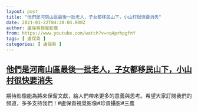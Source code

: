 ```yaml
---
layout: post
title: "他們是河南山區最後一批老人，子女都移民山下，小山村很快要消失"
date: 2021-01-22T04:30:04.000Z
author: 盧保貴視覺影像
from: https://www.youtube.com/watch?v=nq4prhpgfnY
tags: [ 盧保貴 ]
categories: [ 盧保貴 ]
---
```

<!--1611289804000-->
[他們是河南山區最後一批老人，子女都移民山下，小山村很快要消失](https://www.youtube.com/watch?v=nq4prhpgfnY)
------

<div>
期待影像能為將來保留文獻，給人們帶來更多的意義與思考。希望大家訂閱我們的頻道，多多支持我們！#盧保貴視覺影像#珍貴攝影#三農
</div>
